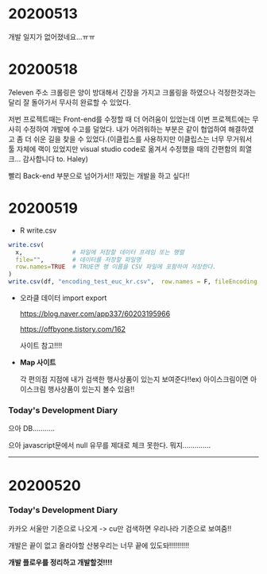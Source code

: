 # 20200513

개발 일지가 없어졌네요...ㅠㅠ

# 20200518

7eleven 주소 크롤링은 양이 방대해서 긴장을 가지고 크롤링을 하였으나 걱정한것과는 달리 잘 돌아가서 무사히 완료할 수 있었다.

저번 프로젝트때는 Front-end를 수정할 때 더 어려움이 있었는데 이번 프로젝트에는 무사히 수정하여 개발에 수고를 덜었다. 내가 어려워하는 부분은 같이 협업하여 해결하였고 좀 더 쉬운 길을 찾을 수 있었다.(이클립스를 사용하지만 이클립스는 너무 무거워서 툴 자체에 랙이 있었지만 visual studio code로 옮겨서 수정했을 때의 간편함의 희열 크... 감사합니다 to. Haley)

빨리 Back-end 부분으로 넘어가서!! 재밌는 개발을 하고 싶다!!

# 20200519

- R write.csv

```R
write.csv(
  x,              # 파일에 저장할 데이터 프레임 또는 행렬
  file="",        # 데이터를 저장할 파일명
  row.names=TRUE  # TRUE면 행 이름을 CSV 파일에 포함하여 저장한다.
)
write.csv(df, "encoding_test_euc_kr.csv",  row.names = F, fileEncoding = "utf-8")
```

- 오라클 데이터 import export

  https://blog.naver.com/app337/60203195966

  https://offbyone.tistory.com/162

  사이트 참고!!!!

- **Map 사이트**

  각 편의점 지점에 내가 검색한 행사상품이 있는지 보여준다!!ex) 아이스크림이면 아이스크림 행사상품이 있는지 볼수 있음!!

### Today's Development Diary

으아 DB...........

으아 javascript문에서 null 유무를 제대로 체크 못한다. 뭐지..............

-----------

# 20200520

### Today's Development Diary

카카오 서울만 기준으로 나오게  -> cu만 검색하면 우리나라 기준으로 보여줌!!

개발은 끝이 없고 올라야할 산봉우리는 너무 끝에 있도돠!!!!!!!!!!

**개발 플로우를 정리하고 개발할것!!!!**  